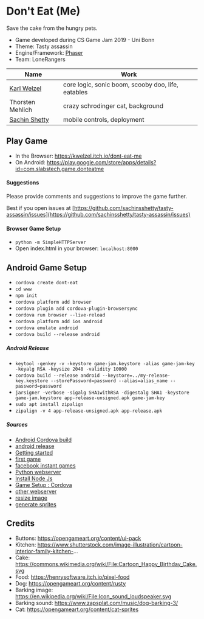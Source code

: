 
# Don't Eat (Me)

Save the cake from the hungry pets.

* Game developed during CS Game Jam 2019 - Uni Bonn
* Theme: Tasty assassin
* Engine/Framework: [Phaser](http://phaser.io/)
* Team: LoneRangers

| Name | Work |
|---|---|
| [Karl Welzel](https://github.com/BurningKarl) | core logic, sonic boom, scooby doo, life, eatables |
| Thorsten Mehlich | crazy schrodinger cat, background |
| [Sachin Shetty](https://gaganyatri.com) | mobile controls, deployment |

## Play Game
* In the Browser: https://kwelzel.itch.io/dont-eat-me
* On Android: https://play.google.com/store/apps/details?id=com.slabstech.game.donteatme


#### Suggestions

Please provide comments and suggestions to improve the game further.

Best if you open issues at [https://github.com/sachinsshetty/tasty-assassin/issues](https://github.com/sachinsshetty/tasty-assassin/issues)


#### Browser Game Setup

* `python -m SimpleHTTPServer`
* Open index.html in your browser: `localhost:8000`


## Android Game Setup
* `cordova create dont-eat`
* `cd www`
* `npm init`
* `cordova platform add browser`
* `cordova plugin add cordova-plugin-browsersync`
* `cordova run browser --live-reload`
* `cordova platform add ios android`
* `cordova emulate android`
* `cordova build --release android`

##### Android Release
* `keytool -genkey -v -keystore game-jam.keystore -alias game-jam-key -keyalg RSA -keysize 2048 -validity 10000`
* `cordova build --release android --keystore=../my-release-key.keystore --storePassword=password --alias=alias_name --password=password`
* `jarsigner -verbose -sigalg SHA1withRSA -digestalg SHA1 -keystore game-jam.keystore app-release-unsigned.apk game-jam-key`
* `sudo apt install zipalign`
* `zipalign -v 4 app-release-unsigned.apk app-release.apk`


#####  Sources
* [Android Cordova build](https://cordova.apache.org/docs/en/latest/guide/platforms/android/)
* [android release](https://codeburst.io/publish-a-cordova-generated-android-app-to-the-google-play-store-c7ae51cccdd5)
* [Getting started](https://phaser.io/tutorials/getting-started-phaser3)
* [first game](https://phaser.io/tutorials/making-your-first-phaser-3-game)
* [facebook instant games](https://phaser.io/tutorials/getting-started-facebook-instant-games)
* [Python webserver](https://www.linuxjournal.com/content/tech-tip-really-simple-http-server-python)
* [Install Node Js](https://github.com/nodesource/distributions/blob/master/README.md#debmanual)
* [Game Setup : Cordova](https://gamedevacademy.org/creating-mobile-games-with-phaser-3-and-cordova/)
* [other webserver](https://phaser.io/tutorials/getting-started-phaser3/part2)
* [resize image](https://resizeimage.net/)
* [generate sprites](https://instantsprite.com/)

## Credits

* Buttons: https://opengameart.org/content/ui-pack
* Kitchen: https://www.shutterstock.com/image-illustration/cartoon-interior-family-kitchen-...
* Cake: https://commons.wikimedia.org/wiki/File:Cartoon_Happy_Birthday_Cake.svg
* Food: https://henrysoftware.itch.io/pixel-food
* Dog: https://opengameart.org/content/rusty
* Barking image: https://en.wikipedia.org/wiki/File:Icon_sound_loudspeaker.svg
* Barking sound: https://www.zapsplat.com/music/dog-barking-3/
* Cat: https://opengameart.org/content/cat-sprites

